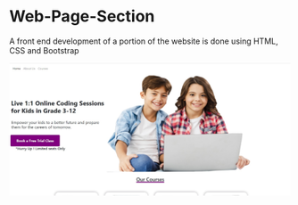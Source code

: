 # Web-Page-Section

A front end development of a portion of the website is done using HTML, CSS and Bootstrap

<img src="/Output.jpg" alt="My cool logo"/>
